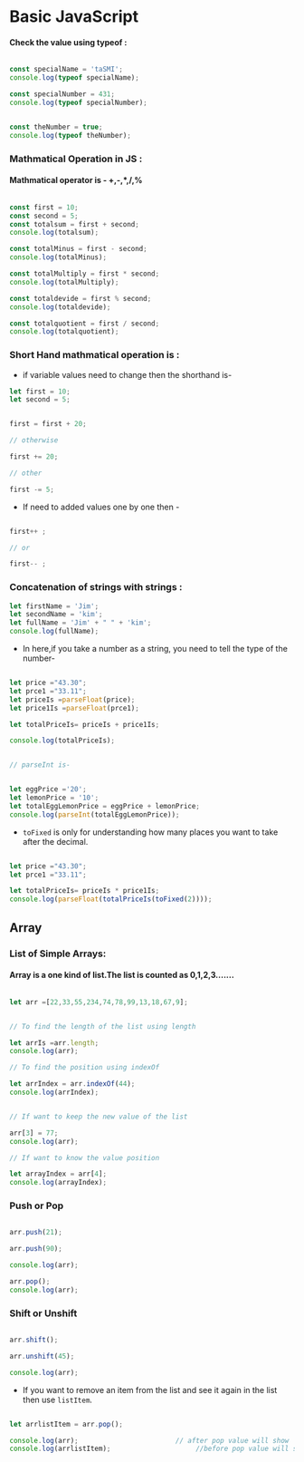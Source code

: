 # Basic JavaScript



#### Check the value using typeof :
```javascript

const specialName = 'taSMI';
console.log(typeof specialName);

const specialNumber = 431;
console.log(typeof specialNumber);


const theNumber = true;
console.log(typeof theNumber);

```


### Mathmatical Operation in JS :


#### Mathmatical operator is - +,-,*,/,%
```javascript

const first = 10;
const second = 5;
const totalsum = first + second;
console.log(totalsum);

const totalMinus = first - second;
console.log(totalMinus);

const totalMultiply = first * second;
console.log(totalMultiply);

const totaldevide = first % second;
console.log(totaldevide);

const totalquotient = first / second;
console.log(totalquotient);


```

### Short Hand mathmatical operation is :


- if variable values need to change then the shorthand is-  

```javascript
let first = 10;
let second = 5;


first = first + 20;

// otherwise

first += 20;

// other

first -= 5;

```



- If need to added values one by one then -

```javascript

first++ ;

// or

first-- ;

```

### Concatenation of strings with strings :

```javascript
let firstName = 'Jim';
let secondName = 'kim';
let fullName = 'Jim' + " " + 'kim';
console.log(fullName);
```

- In here,if you take a number as a string, you need to tell the type of the number-
 

```javascript

let price ="43.30";
let prce1 ="33.11";
let priceIs =parseFloat(price);
let price1Is =parseFloat(prce1);

let totalPriceIs= priceIs + price1Is;

console.log(totalPriceIs);


// parseInt is-


let eggPrice ='20';
let lemonPrice = '10';
let totalEggLemonPrice = eggPrice + lemonPrice;
console.log(parseInt(totalEggLemonPrice));

```


- `toFixed` is only for understanding how many places you want to take after the decimal.
```javascript

let price ="43.30";
let prce1 ="33.11";

let totalPriceIs= priceIs * price1Is;
console.log(parseFloat(totalPriceIs(toFixed(2))));

```

## Array

### List of Simple Arrays:
#### Array is a one kind of list.The list is counted as 0,1,2,3.......

```javascript

let arr =[22,33,55,234,74,78,99,13,18,67,9];


// To find the length of the list using length 

let arrIs =arr.length;
console.log(arr);

// To find the position using indexOf

let arrIndex = arr.indexOf(44);
console.log(arrIndex);


// If want to keep the new value of the list

arr[3] = 77;
console.log(arr);

// If want to know the value position 

let arrayIndex = arr[4];
console.log(arrayIndex);

```


### Push or Pop

```javascript

arr.push(21);

arr.push(90);

console.log(arr);

arr.pop();
console.log(arr);

```

### Shift or Unshift

```javascript

arr.shift();

arr.unshift(45);

console.log(arr); 
```

- If you want to remove an item from the list and see it again in the list then use `listItem`.

```javascript

let arrlistItem = arr.pop();

console.log(arr);                        // after pop value will show
console.log(arrlistItem);                     //before pop value will show

```




```javascript


```
```javascript


```
```javascript


```
```javascript


```
```javascript


```